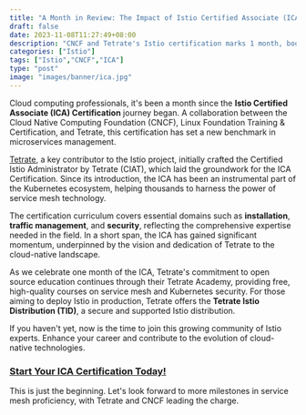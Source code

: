 ```yaml
---
title: "A Month in Review: The Impact of Istio Certified Associate (ICA) Certification with Tetrate's Contribution"
draft: false
date: 2023-11-08T11:27:49+08:00
description: "CNCF and Tetrate's Istio certification marks 1 month, boosting Kubernetes skills in microservices, security, and traffic management."
categories: ["Istio"]
tags: ["Istio","CNCF","ICA"]
type: "post"
image: "images/banner/ica.jpg"
---
```


Cloud computing professionals, it's been a month since the **Istio Certified Associate (ICA) Certification** journey began. A collaboration between the Cloud Native Computing Foundation (CNCF), Linux Foundation Training & Certification, and Tetrate, this certification has set a new benchmark in microservices management.

[Tetrate](https://tetrate.io), a key contributor to the Istio project, initially crafted the Certified Istio Administrator by Tetrate (CIAT), which laid the groundwork for the ICA Certification. Since its introduction, the ICA has been an instrumental part of the Kubernetes ecosystem, helping thousands to harness the power of service mesh technology.

The certification curriculum covers essential domains such as **installation**, **traffic management**, and **security**, reflecting the comprehensive expertise needed in the field. In a short span, the ICA has gained significant momentum, underpinned by the vision and dedication of Tetrate to the cloud-native landscape.

As we celebrate one month of the ICA, Tetrate's commitment to open source education continues through their Tetrate Academy, providing free, high-quality courses on service mesh and Kubernetes security. For those aiming to deploy Istio in production, Tetrate offers the **Tetrate Istio Distribution (TID)**, a secure and supported Istio distribution.

If you haven't yet, now is the time to join this growing community of Istio experts. Enhance your career and contribute to the evolution of cloud-native technologies.

### [Start Your ICA Certification Today!](https://training.linuxfoundation.org/certification/istio-certified-associate-ica/)

This is just the beginning. Let's look forward to more milestones in service mesh proficiency, with Tetrate and CNCF leading the charge.
